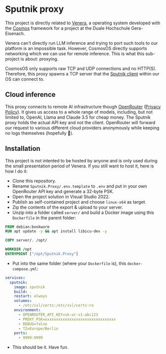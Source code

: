 # Sputnik proxy
This project is directly related to [Venera](https://github.com/ebsksjk/Venera), a operating system developed with the
[Cosmos](https://www.gocosmos.org/) framework for a project at the Duale Hochschule Gera-Eisenach.

Venera can't directly run LLM inference and trying to port such tools to our platform is an impossible task. However,
CosmosOS directly supports networking which we can use for remote inference. This is what this sub-project is about: proxying.

CosmosOS only supports raw TCP and UDP connections and no HTTP(S). Therefore, this proxy spawns a TCP server that the
[Sputnik client](https://github.com/ebsksjk/Venera/blob/master/Shell/Programs/Sputnik.cs) within our OS can connect to.

## Cloud inference
This proxy connects to remote AI infrastructure though [OpenRouter](https://openrouter.ai) ([Privacy Policy](https://openrouter.ai/privacy)).
It gives us access to a whole range of models, including, but not limited to, OpenAI, Llama and Claude 3.5
for cheap money. The Sputnik proxy holds the actual API key and not the client. OpenRouter will forward our request
to various different cloud providers anonymously while
keeping no logs themselves (hopefully 🙏).

## Installation
This project is not intented to be hosted by anyone and is only used during the small presentation period of Venera.
If you still want to host it, here is how I do it:
- Clone this repository.
- Rename `Sputnik.Proxy/.env.template` to `.env` and put in your own OpenRouter API key and generate a 32-byte PSK.
- Open the project solution in Visual Studio 2022.
- Publish as self-contained project and choose `linux-x64` as target.
- Zip the contents of the export & upload to your server.
- Unzip into a folder called `server/` and build a Docker image using this `Dockerfile` in the parent folder:
```dockerfile
FROM debian:bookworm
RUN apt update -y && apt install libicu-dev -y

COPY server/. /opt/

WORKDIR /opt
ENTRYPOINT ["/opt/Sputnik.Proxy"]
```
- Put into the same folder (where your `Dockerfile` is), this `docker-compose.yml`:
```yml
services:
  sputnik:
    image: sputnik
    build: .
    restart: always
    volumes:
      - /etc/ssl/certs:/etc/ssl/certs:ro
    environment:
      - OPENROUTER_API_KEY=sk-or-v1-abc123
      - PROXY_PSK=xxxxxxxxxxxxxxxxxxxxxxxxxxxxxxxx
      - DEBUG=false
      - TZ=Europe/Berlin
    ports:
      - 9999:9999
```
- This should be it. Have fun.